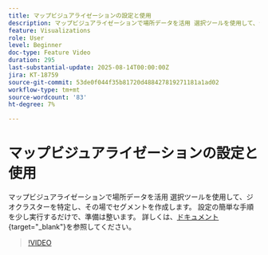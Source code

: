 ```yaml
---
title: マップビジュアライゼーションの設定と使用
description: マップビジュアライゼーションで場所データを活用 選択ツールを使用して、ジオクラスターを特定し、その場でセグメントを作成します。 設定の簡単な手順を少し実行するだけで、準備は整います。
feature: Visualizations
role: User
level: Beginner
doc-type: Feature Video
duration: 295
last-substantial-update: 2025-08-14T00:00:00Z
jira: KT-18759
source-git-commit: 53de0f044f35b81720d488427819271181a1ad02
workflow-type: tm+mt
source-wordcount: '83'
ht-degree: 7%

---
```



# マップビジュアライゼーションの設定と使用

マップビジュアライゼーションで場所データを活用 選択ツールを使用して、ジオクラスターを特定し、その場でセグメントを作成します。 設定の簡単な手順を少し実行するだけで、準備は整います。 詳しくは、[ドキュメント](https://experienceleague.adobe.com/en/docs/analytics-platform/using/cja-workspace/visualizations/map){target="_blank"}を参照してください。

>[!VIDEO](https://video.tv.adobe.com/v/3470819/?learn=on&enablevpops)
